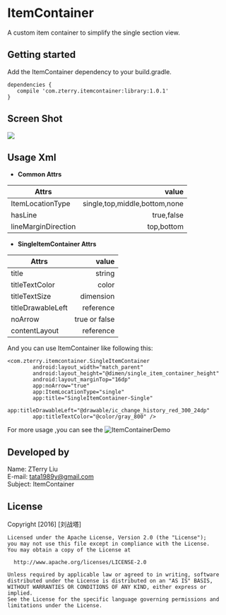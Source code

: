 # ItemContainer
A custom item container to simplify the single section view.

Getting started
---------------
Add the ItemContainer dependency to your build.gradle.
    
    dependencies {
       compile 'com.zterry.itemcontainer:library:1.0.1'
    }

Screen Shot
-----------
![](https://github.com/liuzhanta/ItemContainer/blob/master/Screenshot.png)

Usage Xml
---------



- **Common Attrs**

| Attrs               | value                         |
| --------            | -----:                        |
| ItemLocationType    | single,top,middle,bottom,none |
| hasLine             | true,false                    |
| lineMarginDirection | top,bottom                    |

- **SingleItemContainer Attrs**

| Attrs               | value                         |
| --------            | -----:                        |
| title               | string                        |
| titleTextColor      | color                         |
| titleTextSize       | dimension                     |
| titleDrawableLeft   | reference                     |
| noArrow             | true or false                 |
| contentLayout       | reference                     |

And you can use ItemContainer like following this:
      
    <com.zterry.itemcontainer.SingleItemContainer
            android:layout_width="match_parent"
            android:layout_height="@dimen/single_item_container_height"
            android:layout_marginTop="16dp"
            app:noArrow="true"
            app:ItemLocationType="single"
            app:title="SingleItemContainer-Single"
            app:titleDrawableLeft="@drawable/ic_change_history_red_300_24dp"
            app:titleTextColor="@color/gray_800" />
For more usage ,you can see the ![ItemContainerDemo](https://github.com/liuzhanta/ItemContainer/tree/master/ItemContainer-Demo)
         
            


Developed by
------------
Name: ZTerry Liu  
E-mail: tata1989y@gmail.com  
Subject: ItemContainer 
 
License
---------
Copyright [2016] [刘战塔]

    Licensed under the Apache License, Version 2.0 (the "License");
    you may not use this file except in compliance with the License.
    You may obtain a copy of the License at
 
      http://www.apache.org/licenses/LICENSE-2.0
 
    Unless required by applicable law or agreed to in writing, software
    distributed under the License is distributed on an "AS IS" BASIS,
    WITHOUT WARRANTIES OR CONDITIONS OF ANY KIND, either express or implied.
    See the License for the specific language governing permissions and
    limitations under the License.      